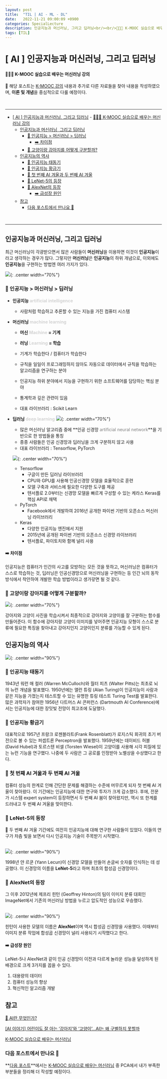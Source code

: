 ```yaml
---
layout: post
title:  "TIL | AI - ML - DL"
date:   2022-11-21 09:00:09 +0900
categories: SpecialLecture
description: 인공지능과 머신러닝, 그리고 딥러닝<br/><br/>👩🏻‍💻 K-MOOC 실습으로 배우는 머신러닝 강의
tags: [TIL]
---
```

# [ AI ] 인공지능과 머신러닝, 그리고 딥러닝
#### 👩🏻‍💻 K-MOOC 실습으로 배우는 머신러닝 강의
📙 해당 포스트는 [K-MOOC 강의](http://www.kmooc.kr/courses/course-v1:SSUk+SSMOOC20K+2022_T1/course/) 내용과 추가로 다른 자료들을 찾아 내용을 작성하였으며, **이론 및 개념**을 중심적으로 다룰 예정이다.

<br/>

***


- [\[ AI \] 인공지능과 머신러닝, 그리고 딥러닝](#-ai--인공지능과-머신러닝-그리고-딥러닝)
      - [👩🏻‍💻 K-MOOC 실습으로 배우는 머신러닝 강의](#-k-mooc-실습으로-배우는-머신러닝-강의)
  - [인공지능과 머신러닝, 그리고 딥러닝](#인공지능과-머신러닝-그리고-딥러닝)
    - [🤔 인공지능 \> 머신러닝 \> 딥러닝](#-인공지능--머신러닝--딥러닝)
      - [➡️ 차이점](#️-차이점)
    - [🔎 고양이랑 강아지를 어떻게 구분할까?](#-고양이랑-강아지를-어떻게-구분할까)
  - [인공지능의 역사](#인공지능의-역사)
    - [👶 인공지능 태동기](#-인공지능-태동기)
    - [🫅 인공지능 황금기](#-인공지능-황금기)
    - [🥶 첫 번째 AI 겨울과 두 번째 AI 겨울](#-첫-번째-ai-겨울과-두-번째-ai-겨울)
    - [👑 LeNet-5의 등장](#-lenet-5의-등장)
    - [👑 AlexNet의 등장](#-alexnet의-등장)
      - [➡️ 급성장 원인](#️-급성장-원인)
  - [참고](#참고)
    - [다음 포스트에서 만나요 🙌](#다음-포스트에서-만나요-)

<br/>

***

## 인공지능과 머신러닝, 그리고 딥러닝
최근 머신러닝이 각광받으면서 많은 사람들이 **머신러닝**을 이용하면 이것이 **인공지능**이라고 생각하는 경우가 많다. 그렇지만 **머신러닝**은 **인공지능**의 하위 개념으로, 이외에도 **인공지능**을 구현하는 방법엔 여러 가지가 있다.

![](/assets/img/img_221121/ai_ml_dl.png){: .center width="70%"}

### 🤔 인공지능 > 머신러닝 > 딥러닝
* **인공지능 <font color='lightgray'>artificial intelligence</font>**
  * 사람처럼 학습하고 추론할 수 있는 지능을 가진 컴퓨터 시스템

* **머신러닝 <font color='lightgray'>machine learning</font>**

  * **머신 <font color = 'lightgray'>Machine</font> = 기계**
  * **러닝 <font color = 'lightgray'>Learning</font> = 학습**
  * 기계가 학습한다 / 컴퓨터가 학습한다

  * 규칙을 일일이 프로그래밍하지 않아도 자동으로 데이터에서 규칙을 학습하는 알고리즘을 연구하는 분야
  * 인공지능 하위 분야에서 지능을 구현하기 위한 소프트웨어를 담당하는 핵심 분야
  * 통계학과 깊은 관련이 있음
  * 대표 라이브러리 : Scikit Learn

* **딥러닝 <font color='lightgray'>deep learning</font>**
  ![](/assets/img/img_221121/neural_dl.png){: .center width="70%"}

  * 많은 머신러닝 알고리즘 중에 **인공 신경망 <font color='gray'>artificial neural network</font>**을 기반으로 한 방법들을 통칭
  * 종종 사람들은 인공 신경망과 딥러닝을 크게 구분하지 않고 사용
  * 대표 라이브러리 : Tensorflow, PyTorch
  
  ![](/assets/img/img_221121/tensorflow-pytorch.png){: .center width="70%"}

    * Tensorflow
      * 구글이 만든 딥러닝 라이브러리
      * CPU와 GPU를 사용해 인공신경망 모델을 효율적으로 훈련
      * 모델 구축과 서비스에 필요한 다양한 도구를 제공
      * 텐서플로 2.0부터는 신경망 모델을 빠르게 구성할 수 있는 케라스 Keras를 핵심 API로 채택
    * PyTorch
      * Facebook에서 개발하여 2016년 공개한 파이썬 기반의 오픈소스 머신러닝 라이브러리
    * Keras
      * 다양한 인공지능 엔진에서 지원
      * 2015년에 공개된 파이썬 기반의 오픈소스 신경망 라이브러리
      * 텐서플로, 파이토치와 함께 널리 사용

#### ➡️ 차이점
인공지능은 컴퓨터가 인간의 사고를 모방하는 모든 것을 뜻하고, 머신러닝은 컴퓨터가 스스로 학습하는 것, 딥러닝은 인공신경망으로 머신러닝을 구현하는 등 인간 뇌의 동작 방식에서 착안하여 개발한 학습 방법이라고 생가갛면 될 것 같다.


### 🔎 고양이랑 강아지를 어떻게 구분할까?
![](/assets/img/img_221121/ai_dog_cat.png){: .center width="70%"}

강아지와 고양이 사진을 학습시켜서 최종적으로 강아지와 고양이를 잘 구분하는 함수를 만들어준다. 이 함수에 강아지랑 고양이 이미지를 넣어주면 인공지능 모형이 스스로 분류에 필요한 특징을 찾아내고 강아지인지 고양이인지 분류를 가능할 수 있게 된다.


## 인공지능의 역사

![](/assets/img/img_221121/ai_history.png){: .center width="90%"}
### 👶 인공지능 태동기
1943년 워런 매 컬러 (Warren McCulloch)와 월터 피츠 (Walter Pitts)는 최초로 뇌의 뉴런 개념을 발표했다. 1950년에는 앨런 튜링 (Alan Turing)이 인공지능이 사람과 같은 지능을 가졌는지 테스트할 수 있는 유명한 튜링 테스트 Turing Test를 발표한다. 많은 과학자가 참여한 1956년 다트머스 AI 콘퍼런스 (Dartmouth AI Conference)에서는 인공지능에 대한 장밋빛 전망이 최고조에 도달했다.

### 🫅 인공지능 황금기
대표적으로 1957년 프랑크 로젠블라트(Frank Rosenblatt)가 로지스틱 회귀의 초기 버전으로 볼 수 있는 퍼셉트론 Perceptron을 발표했다. 1959년에는 데이비드 허블 (David Hubel)과 토르스텐 비셀 (Torsten Wiesel)이 고양이를 사용해 시각 피질에 있는 뉴런 기능을 연구했다. 나중에 두 사람은 그 공로를 인정받아 노벨상을 수상했다고 한다. 

### 🥶 첫 번째 AI 겨울과 두 번째 AI 겨울
컴퓨터 성능의 한계로 인해 간단한 문제를 해결하는 수준에 머무르게 되자 첫 번째 AI 겨울이 찾아왔다. 
이 기간에는 인공지능에 대한 연구와 투자가 크게 감소했다. 
후에, 전문가 시스템 expert system이 등장하면서 두 번째 AI 붐이 찾아왔지만, 역시 또 한계를 드러내고 두 번째 AI 겨울을 맞이한다.

### 👑 LeNet-5의 등장
🥶 두 번째 AI 겨울 기간에도 여전히 인공지능에 대해 연구한 사람들이 있었다. 
이들의 연구가 차츰 빛을 보면서 다시 인공지능 기술이 주목받기 시작했다. <br/><br/>

![](/assets/img/img_221121/lenet5.png){: .center width="90%"}<br/>


1998년 얀 르쿤 (Yann Lecun)이 신경망 모델을 만들어 손글씨 숫자를 인식하는 데 성공했다. 이 신경망의 이름을 **LeNet-5**라고 하며 최초의 합성곱 신경망이다.

### 👑 AlexNet의 등장
그 이후 2012년에 제프리 힌턴 (Geoffrey Hinton)의 팀이 이미지 분류 대회인 ImageNet에서 기존의 머신러닝 방법을 누르고 압도적인 성능으로 우승했다. <br/><br/>

![](/assets/img/img_221121/alexnet.png){: .center width="90%"}<br/>


힌턴이 사용한 모델의 이름은 **AlexNet**이며 역시 합성곱 신경망을 사용했다. 이때부터 이미지 분류 작업에 합성곱 신경망이 널리 사용되기 시작했다고 한다.


#### ➡️ 급성장 원인
LeNet-5나 AlexNet과 같이 인공 신경망이 이전과 다르게 놀라운 성능을 달성하게 된 배경으로 크게 3가지를 꼽을 수 있다.

1. 대용량의 데이터
2. 컴퓨터 성능의 향상
3. 혁신적인 알고리즘 개발


<!-- ## 💻 실습 예제 코드 -->

## 참고
[🤖 AI란 무엇인가?](https://hongong.hanbit.co.kr/ai-%EB%AC%B4%EC%97%87%EC%9D%B8%EA%B0%80-%EC%9D%B8%EA%B3%B5%EC%A7%80%EB%8A%A5-%EB%A8%B8%EC%8B%A0%EB%9F%AC%EB%8B%9D-%EB%94%A5%EB%9F%AC%EB%8B%9D-%EC%B0%A8%EC%9D%B4%EC%A0%90-%EC%B4%9D%EC%A0%95%EB%A6%AC/)

[[AI 이야기] 어린이도 잘 아는 ‘강아지’와 ‘고양이’…AI는 왜 구별하지 못할까](https://magazine.hankyung.com/business/article/202009099351b)

[K-MOOC 실습으로 배우는 머신러닝](http://www.kmooc.kr/courses/course-v1:SSUk+SSMOOC20K+2022_T1/course/)

### 다음 포스트에서 만나요 🙌

**[다음 포스트](https://seul1230.github.io/speciallecture/2022-11-21-likelion-TIL2/)**에서는 [K-MOOC 실습으로 배우는 머신러닝](http://www.kmooc.kr/courses/course-v1:SSUk+SSMOOC20K+2022_T1/course/) 중 PCA에서 내가 부족한 부분들을 정리해 더 작성할 예정이다.


<!-- ### 🐾　　🐾
### 🐾　　🐾
### 🐾　　🐾
### 🐾　　🐾
### 🐾　　🐾
### 🐾　　🐾 
<font color='dodgerblue'> 예쁜 파랑 </font>
<font color='lightgray'>Miss</font>
<mark style='background-color: #f1f8ff'> 연한 파랑 </mark>
<mark style='background-color: #fff5b1'> 연한 노랑 </mark>
<mark style='background-color: #ffdce0'> 연한 빨강 </mark>
<mark style='background-color: #dcffe4'> 연한 초록 </mark>
<mark style='background-color: #f5f0ff'> 연한 보라 </mark>
<mark style='background-color: #f6f8fa'> 연한 회색 </mark>
-->
